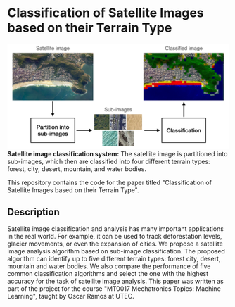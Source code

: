 # Classification of Satellite Images based on their Terrain Type

![teaser figure](images/teaser.png)
**Satellite image classification system:** The satellite image is partitioned into sub-images, which then are classified into four different terrain types: forest, city, desert, mountain, and water bodies.</p> 

This repository contains the code for the paper titled "Classification of Satellite Images based on their Terrain Type".

## Description

Satellite image classification and analysis has many important applications in the real world. For example, it can be used to track deforestation levels, glacier movements, or even the expansion of cities. We propose a satellite image analysis algorithm based on sub-image classification. The proposed algorithm can identify up to five different terrain types: forest city, desert, mountain and water bodies. We also compare the performance of five common classification algorithms and select the one with the highest accuracy for the task of satellite image analysis. This paper was written as part of the project for the course "MT0017 Mechatronics Topics: Machine Learning", taught by Oscar Ramos at UTEC.

